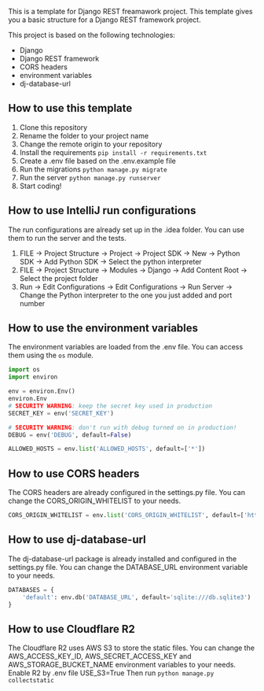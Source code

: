 This is a template for Django REST freamawork project.
This template gives you a basic structure for a Django REST framework project.

This project is based on the following technologies:
- Django
- Django REST framework
- CORS headers
- environment variables
- dj-database-url

## How to use this template
1. Clone this repository
2. Rename the folder to your project name
3. Change the remote origin to your repository
4. Install the requirements
`pip install -r requirements.txt`
5. Create a .env file based on the .env.example file
6. Run the migrations
`python manage.py migrate`
7. Run the server
`python manage.py runserver`
8. Start coding!

## How to use IntelliJ run configurations
The run configurations are already set up in the .idea folder. You can use them to run the server and the tests.
1. FILE -> Project Structure -> Project -> Project SDK -> New -> Python SDK -> Add Python SDK -> Select the python interpreter
2. FILE -> Project Structure -> Modules -> Django -> Add Content Root -> Select the project folder
3. Run -> Edit Configurations -> Edit Configurations -> Run Server -> Change the Python interpreter to the one you just added and port number


## How to use the environment variables
The environment variables are loaded from the .env file. You can access them using the `os` module.
```python
import os
import environ

env = environ.Env()
environ.Env
# SECURITY WARNING: keep the secret key used in production
SECRET_KEY = env('SECRET_KEY')

# SECURITY WARNING: don't run with debug turned on in production!
DEBUG = env('DEBUG', default=False)

ALLOWED_HOSTS = env.list('ALLOWED_HOSTS', default=['*'])
```

## How to use CORS headers
The CORS headers are already configured in the settings.py file. You can change the CORS_ORIGIN_WHITELIST to your needs.
```python
CORS_ORIGIN_WHITELIST = env.list('CORS_ORIGIN_WHITELIST', default=['http://localhost:3000'])
```

## How to use dj-database-url
The dj-database-url package is already installed and configured in the settings.py file. You can change the DATABASE_URL environment variable to your needs.
```python
DATABASES = {
    'default': env.db('DATABASE_URL', default='sqlite:///db.sqlite3')
}
```

## How to use Cloudflare R2
The Cloudflare R2 uses AWS S3 to store the static files. You can change the AWS_ACCESS_KEY_ID, AWS_SECRET_ACCESS_KEY and AWS_STORAGE_BUCKET_NAME environment variables to your needs.
Enable R2 by .env file USE_S3=True
Then run
`python manage.py collectstatic`
